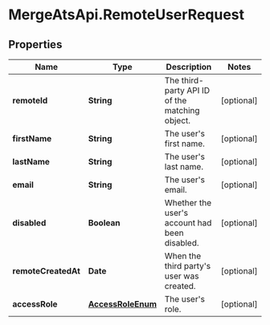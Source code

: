 # MergeAtsApi.RemoteUserRequest

## Properties

Name | Type | Description | Notes
------------ | ------------- | ------------- | -------------
**remoteId** | **String** | The third-party API ID of the matching object. | [optional] 
**firstName** | **String** | The user&#39;s first name. | [optional] 
**lastName** | **String** | The user&#39;s last name. | [optional] 
**email** | **String** | The user&#39;s email. | [optional] 
**disabled** | **Boolean** | Whether the user&#39;s account had been disabled. | [optional] 
**remoteCreatedAt** | **Date** | When the third party&#39;s user was created. | [optional] 
**accessRole** | [**AccessRoleEnum**](AccessRoleEnum.md) | The user&#39;s role. | [optional] 


